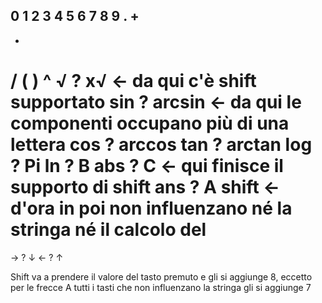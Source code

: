 0
1
2
3
4
5
6
7
8
9
.
+
-
*
/
(
)
^
√ ? x√ <- da qui c'è shift supportato
sin ? arcsin <- da qui le componenti occupano più di una lettera
cos ? arccos
tan ? arctan
log ? Pi
ln ? B
abs ? C <- qui finisce il supporto di shift
ans ? A
shift <- d'ora in poi non influenzano né la stringa né il calcolo
del
=
→ ? ↓
← ? ↑

Shift va a prendere il valore del tasto premuto e gli si aggiunge 8, eccetto per le frecce
A tutti i tasti che non influenzano la stringa gli si aggiunge 7
